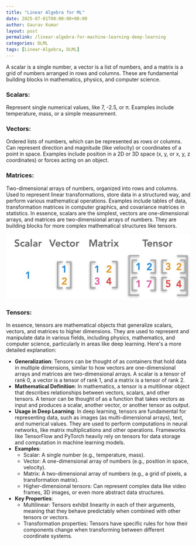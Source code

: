```yaml
---
title: "Linear Algebra for ML"
date: 2025-07-01T00:00:00+00:00
author: Gaurav Kumar
layout: post
permalink: /linear-algebra-for-machine-learning-deep-learning
categories: DLML
tags: [Linear-Algebra, DLML]
---
```


A scalar is a single number, a vector is a list of numbers, and a matrix is a grid of numbers arranged in rows and columns. These are fundamental building blocks in mathematics, physics, and computer science.

### Scalars:
Represent single numerical values, like 7, -2.5, or π.
Examples include temperature, mass, or a simple measurement.
### Vectors:
Ordered lists of numbers, which can be represented as rows or columns.
Can represent direction and magnitude (like velocity) or coordinates of a point in space.
Examples include position in a 2D or 3D space (x, y, or x, y, z coordinates) or forces acting on an object.
### Matrices:
Two-dimensional arrays of numbers, organized into rows and columns.
Used to represent linear transformations, store data in a structured way, and perform various mathematical operations.
Examples include tables of data, transformation matrices in computer graphics, and covariance matrices in statistics.
In essence, scalars are the simplest, vectors are one-dimensional arrays, and matrices are two-dimensional arrays of numbers. They are building blocks for more complex mathematical structures like tensors.

![Linear-Algebra](/assets/images/scalar-vector-matrix-tensor.jpg "Linear-Algebra")

### Tensors:
In essence, tensors are mathematical objects that generalize scalars, vectors, and matrices to higher dimensions. They are used to represent and manipulate data in various fields, including physics, mathematics, and computer science, particularly in areas like deep learning.
Here's a more detailed explanation:
- **Generalization**: Tensors can be thought of as containers that hold data in multiple dimensions, similar to how vectors are one-dimensional arrays and matrices are two-dimensional arrays.
   A scalar is a tensor of rank 0, a vector is a tensor of rank 1, and a matrix is a tensor of rank 2.
- **Mathematical Definition**: In mathematics, a tensor is a multilinear object that describes relationships between vectors, scalars, and other tensors.
   A tensor can be thought of as a function that takes vectors as input and produces a scalar, another vector, or another tensor as output.
- **Usage in Deep Learning**: In deep learning, tensors are fundamental for representing data, such as images (as multi-dimensional arrays), text, and numerical values.
   They are used to perform computations in neural networks, like matrix multiplications and other operations.
   Frameworks like TensorFlow and PyTorch heavily rely on tensors for data storage and computation in machine learning models.
- **Examples**:
  - Scalar: A single number (e.g., temperature, mass).
  - Vector: A one-dimensional array of numbers (e.g., position in space, velocity). 
  - Matrix: A two-dimensional array of numbers (e.g., a grid of pixels, a transformation matrix). 
  - Higher-dimensional tensors: Can represent complex data like video frames, 3D images, or even more abstract data structures.
- **Key Properties**:
  - Multilinear:
     Tensors exhibit linearity in each of their arguments, meaning that they behave predictably when combined with other tensors or vectors. 
  - Transformation properties:
     Tensors have specific rules for how their components change when transforming between different coordinate systems.